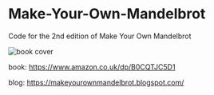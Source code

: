 # Make-Your-Own-Mandelbrot
Code for the 2nd edition of Make Your Own Mandelbrot

![book cover](https://blogger.googleusercontent.com/img/b/R29vZ2xl/AVvXsEiYYo17YfsNGZs1kXTzFCViMMqBrrSHtfxCdl1hc18x5sWwh6eJ6e8F0O53STk9XOgG-BN9S1gNvq_SztbKM0WTJgtXt8oPW8HWP91Lqm2dExEEDNA1XbQbVVbrdF4fPFZiUZn6dQ2dHdZnuiMJGFmhWGLB3hgFK-0Z2YQzmGI_DAFUJh7Ggvp2cA1lVkQn/w283-h400/myo_mandelbrot_2e_b.png)


book: https://www.amazon.co.uk/dp/B0CQTJC5D1

blog: https://makeyourownmandelbrot.blogspot.com/
